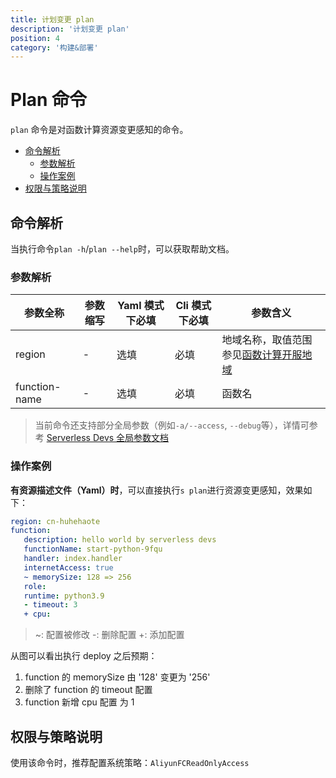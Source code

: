 ```yaml
---
title: 计划变更 plan
description: '计划变更 plan'
position: 4
category: '构建&部署'
---
```


# Plan 命令

`plan` 命令是对函数计算资源变更感知的命令。

- [命令解析](#命令解析)
  - [参数解析](#参数解析)
  - [操作案例](#操作案例)
- [权限与策略说明](#权限与策略说明)

## 命令解析

当执行命令`plan -h`/`plan --help`时，可以获取帮助文档。

### 参数解析

| 参数全称      | 参数缩写 | Yaml 模式下必填 | Cli 模式下必填 | 参数含义                                                                                                               |
| ------------- | -------- | --------------- | -------------- | ---------------------------------------------------------------------------------------------------------------------- |
| region        | -        | 选填            | 必填           | 地域名称，取值范围参见[函数计算开服地域](https://www.alibabacloud.com/help/zh/fc/product-overview/region-availability) |
| function-name | -        | 选填            | 必填           | 函数名                                                                                                                 |

> 当前命令还支持部分全局参数（例如`-a/--access`, `--debug`等），详情可参考 [Serverless Devs 全局参数文档](https://serverless-devs.com/serverless-devs/command/readme#全局参数)

### 操作案例

**有资源描述文件（Yaml）时**，可以直接执行`s plan`进行资源变更感知，效果如下：

```yaml
region: cn-huhehaote
function:
   description: hello world by serverless devs
   functionName: start-python-9fqu
   handler: index.handler
   internetAccess: true
   ~ memorySize: 128 => 256
   role:
   runtime: python3.9
   - timeout: 3
   + cpu:
```

> ~: 配置被修改
> -: 删除配置
> +: 添加配置

从图可以看出执行 deploy 之后预期：

1. function 的 memorySize 由 '128' 变更为 '256'
2. 删除了 function 的 timeout 配置
3. function 新增 cpu 配置 为 1

## 权限与策略说明

使用该命令时，推荐配置系统策略：`AliyunFCReadOnlyAccess`

